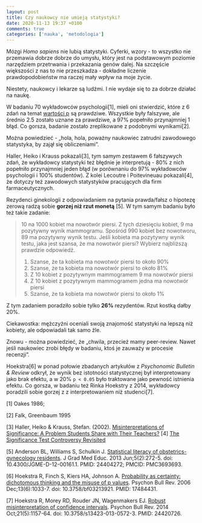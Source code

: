 ```yaml
---
layout: post
title: Czy naukowcy nie umieją statystyki?
date: 2020-11-13 19:37 +0100
comments: true
categories: ['nauka', 'metodologia']
---
```


Mózgi _Homo sapiens_ nie lubią statystyki. Cyferki, wzory - to wszystko nie przemawia dobrze dobrze do umysłu, który jest na podstawowym poziomie narzędziem przetrwania i przekazania genów dalej.
Na szczęście większości z nas to nie przeszkadza - dokładne liczenie prawdopodobieństw ma raczej mały wpływ na moje życie.

Niestety, naukowcy i lekarze są ludźmi. I nie wydaje się to za dobrze działać na naukę.

<!--more-->

W badaniu 70 wykładowców psychologii[1], mieli oni stwierdzić, które z 6 zdań na temat [wartości p](https://pl.wikipedia.org/wiki/Warto%C5%9B%C4%87_p) są prawdziwe. Wszystkie były falszywe, ale średnio 2.5 zostało uznane za prawdziwe, a 97% popełniło przynajmniej 1 błąd. Co gorsza, badanie zostało zreplikowane z podobnymi wynikami[2].

Można powiedzieć - „hola, hola, poważny naukowiec zatrudni zawodowego statystyka, by zajął się obliczeniami”.

Haller, Heiko i Krauss pokazali[3], tym samym zestawem 6 fałszywych zdań, że wykładowcy statystyki też błędnie je interpretują - 80% z nich popełniło przynajmniej jeden błąd (w porównaniu do 97% wykładowców psychologii i 100% studentów).  Z kolei Lecoutre i Poitevineuau pokazali[4], że dotyczy też zawodowych statystyków pracujących dla firm farmaceutycznych.

Rezydenci ginekologii z odpowiadaniem na pytania prawda/fałsz o hipotezę zerową radzą sobie **gorzej niż rzut monetą** [5]. W tym samym badaniu było też takie zadanie:

> 10 na 1000 kobiet ma nowotwór piersi. Z tych dziesięciu kobiet, 9 ma pozytywny wynik mammogramu. Spośród 990 kobiet bez nowotworu, 89 ma pozytywny wynik testu. Jeśli kobieta ma pozytywny wynik testu, jaka jest szansa, że ma nowotwór piersi? Wybierz najbliższą prawdzie odpowiedź.
> 1. Szanse, że ta kobieta ma nowotwór piersi to około 90% 
> 2. Szanse, że ta kobieta ma nowotwór piersi to około 81% 
> 3. Z 10 kobiet z pozytywnym mammogramem 9 ma nowotwór piersi 
> 4. Z 10 kobiet z pozytywnym mammogramem jedna ma nowotwór piersi 
> 5. Szanse, że ta kobieta ma nowotwór piersi to około 1%

Z tym zadaniem poradziło sobie tylko **26%** rezydentów. Rzut kostką dałby 20%.

Ciekawostka: mężczyźni oceniali swoją znajomość statystyki na lepszą niż kobiety, ale odpowiadali tak samo źle.

Znowu - można powiedzieć, że „chwila, przecież mamy peer-review. Nawet jeśli naukowiec zrobi błędy w badaniu, ktoś je zauważy w procesie recenzji”.

 

Hoekstra[6] w ponad połowie zbadanych artykułów z _Psychonomic Bulletin & Review_ odkrył, że wynik bez istotności statystycznej był interpretowany jako brak efektu, a w 20% `p < 0.05` było traktowane jako pewność istnienia efektu. Co gorsza, w badaniu też Rinka Hoekstry z 2014, wykładowcy poradzili sobie gorzej z z interpretowaniem niż studenci[7].


[1] Oakes 1986;

[2] Falk, Greenbaum 1995

[3] Haller, Heiko & Krauss, Stefan. (2002). [Misinterpretations of Significance: A Problem Students Share with Their Teachers?](https://www.researchgate.net/publication/27262211_Misinterpretations_of_Significance_A_Problem_Students_Share_with_Their_Teachers)
[4] [The Significance Test Controversy Revisited](https://link.springer.com/book/10.1007/978-3-662-44046-9)

[5] Anderson BL, Williams S, Schulkin J. [Statistical literacy of obstetrics-gynecology residents](https://www.ncbi.nlm.nih.gov/pmc/articles/PMC3693693/). J Grad Med Educ. 2013 Jun;5(2):272-5. doi: 10.4300/JGME-D-12-00161.1. PMID: 24404272; PMCID: PMC3693693.

[6] Hoekstra R, Finch S, Kiers HA, Johnson A. [Probability as certainty: dichotomous thinking and the misuse of p values](https://link.springer.com/article/10.3758/BF03213921). Psychon Bull Rev. 2006 Dec;13(6):1033-7. doi: 10.3758/bf03213921. PMID: 17484431.

[7] Hoekstra R, Morey RD, Rouder JN, Wagenmakers EJ. [Robust misinterpretation of confidence intervals](https://pubmed.ncbi.nlm.nih.gov/24420726/). Psychon Bull Rev. 2014 Oct;21(5):1157-64. doi: 10.3758/s13423-013-0572-3. PMID: 24420726.
